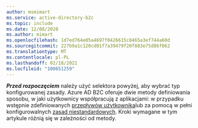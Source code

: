 ```yaml
---
author: msmimart
ms.service: active-directory-b2c
ms.topic: include
ms.date: 12/08/2020
ms.author: mimart
ms.openlocfilehash: 1d7ed764e05a4697f0426615c8465a3ef744a60d
ms.sourcegitcommit: 227b9a1c120cd01f7a39479f20f883e75d86f062
ms.translationtype: MT
ms.contentlocale: pl-PL
ms.lasthandoff: 02/18/2021
ms.locfileid: "100651259"
---
```

***Przed rozpoczęciem*** należy użyć selektora powyżej, aby wybrać typ konfigurowanej zasady. Azure AD B2C oferuje dwie metody definiowania sposobu, w jaki użytkownicy współpracują z aplikacjami: w przypadku wstępnie zdefiniowanych [przepływów użytkownika](../articles/active-directory-b2c/user-flow-overview.md)lub za pomocą w pełni konfigurowalnych [zasad niestandardowych](../articles/active-directory-b2c/custom-policy-overview.md). Kroki wymagane w tym artykule różnią się w zależności od metody.   
